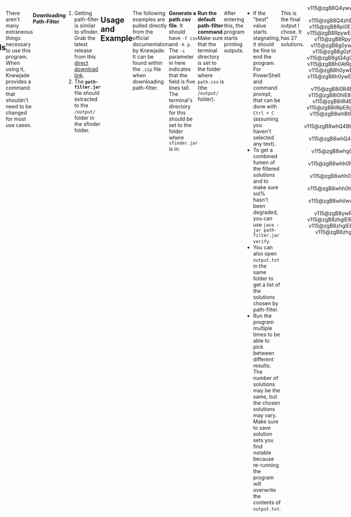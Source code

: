 ```yaml
---
title: Path-Filter Minimals
tags:
- Solution Finder
---
```

<meta name="description" content="Description, installation, and usage of a program to find a small covering set for a setup with Knewjade's Path-Filter." />
<style>
header{max-width: 700px; left: 50%; transform: translateX(-50%); padding: 0 2em;}
body{display: flex; justify-content: center;}
.singlePage{width: -webkit-fill-available; max-width: 700px;}
</style>

## Path-Filter Minimals
The output from this **may be bigger than the smallest possible set**, but the difference can be marginal (one or two solves) as a trade-off for being able to find small solution sets quickly for setups whose strict minimals can't be found within a reasonable timeframe.

[Knewjade](https://github.com/knewjade/) made [Path-Filter](https://github.com/knewjade/path-filter/) to generate small sets of solutions like sfinder-strict-minimal with a faster method, but it has some downsides:
- The generated set isn't guaranteed to be the smallest possible set.
- The generated set can't be chosen; it only finds one specific set among potentially multiple.
___
## Finding Path-Filter Minimals
There aren't many extraneous things necessary to use this program. When using it, Knewjade provides a command that shouldn't need to be changed for most use cases.
```{title="Default Path-Filter Command"}
java -jar path-filter.jar 5.0 1.0 3.0 300000
```

#### Downloading Path-Filter
1. Getting path-filter is similar to sfinder. Grab the latest release from this [direct download link](https://github.com/knewjade/path-filter/releases/download/v1.130/path-filter-1.130.zip).
2. The **`path-filter.jar`** file should extracted to the `/output/` folder in the sfinder folder.
___
## Usage and Example
The following examples are pulled directly from the official documentation by Knewjade. It can be found within the `.zip` file when downloading path-filter.

**Generate a path.csv file**. It should have `-f csv` and `-k p`. The `-c` parameter in here indicates that the field is five lines tall. The terminal's directory for this should be set to the folder where `sfinder.jar` is in.
```{title="Example Path Command"}
java -jar sfinder.jar path -t v115@zgB8EeE8EeE8FeF8CeC8JeAgH -p '*! -f csv -k p -c 5
```
**Run the default path-filter command**. Make sure that the terminal directory is set to the folder where `path.csv` is (the `/output/` folder).
```{title="Default Path-Filter Command"}
java -jar path-filter.jar 5.0 1.0 3.0 300000
```
After entering this, the program starts printing outputs.
- If the "best" value starts stagnating, it should be fine to end the program. For PowerShell and command prompt, that can be done with `Ctrl + C` (assuming you haven't selected any text).
- To get a combined fumen of the filtered solutions and to make sure sol% hasn't been degraded, you can use `java -jar path-filter.jar verify`.
- You can also open `output.txt` in the same folder to get a list of the solutions chosen by path-filter.
- Run the program multiple times to be able to pick between different results. The number of solutions may be the same, but the chosen solutions may vary. Make sure to save solution sets you find notable because re-running the program will overwrite the contents of `output.txt`.

This is the final output I chose. It has 27 solutions.
<br>
<div style="text-align: center">
<fumen size=10 clipboard="false">v115@zgB8Q4ywwhE8R4RpwhE8g0Q4RpwhE8i0ilF8wwglwh?C8JeAgH</fumen>
<fumen size=10 clipboard="false">v115@zgB8Q4zhE8R4ywE8ilBtE8glQ4g0wwBtF8i0C8JeAg?H</fumen>
<fumen size=10 clipboard="false">v115@zgB8Rpi0E8RpBtg0E8ilBtE8glywR4F8wwR4C8JeAg?H</fumen>
<fumen size=10 clipboard="false">v115@zgB8RpywE8RpglwwAtE8ilBtE8i0AtR4F8g0R4C8Je?AgH</fumen>
<fumen size=10 clipboard="false">v115@zgB8RpywE8ilBtE8glzhE8Rpg0wwBtF8i0C8JeAgH</fumen>
<fumen size=10 clipboard="false">v115@zgB8g0ywAtE8i0BtE8RpwwAtglE8RpzhF8ilC8JeAg?H</fumen>
<fumen size=10 clipboard="false">v115@zgB8g0zhE8i0RpE8ilRpE8glywR4F8wwR4C8JeAgH</fumen>
<fumen size=10 clipboard="false">v115@zgB8glQ4g0BtE8glR4RpE8hlQ4RpE8zhBtF8i0C8Je?AgH</fumen>
<fumen size=10 clipboard="false">v115@zgB8h0AtRpE8g0BtRpE8g0AtilE8zhR4F8glR4C8Je?AgH</fumen>
<fumen size=10 clipboard="false">v115@zgB8h0ywE8g0RpwwglE8g0RpBtE8zhBtF8ilC8JeAg?H</fumen>
<fumen size=10 clipboard="false">v115@zgB8h0ywE8hlwhRpE8g0glwhRpE8g0glwhwwR4F8wh?R4C8JeAgH</fumen>
<fumen size=10 clipboard="false">v115@zgB8i0R4E8zhglE8RpR4glE8RpBthlF8g0BtC8JeAg?H</fumen>
<fumen size=10 clipboard="false">v115@zgB8i0hlE8zhglE8Rpg0AtglE8RpBtR4F8AtR4C8Je?AgH</fumen>
<fumen size=10 clipboard="false">v115@zgB8ilR4E8glzhE8RpR4wwE8Rpg0ywF8i0C8JeAgH</fumen>
<fumen size=10 clipboard="false">v115@zgB8ilRpE8glAtg0RpE8Bti0E8AtywR4F8wwR4C8Je?AgH</fumen>
<fumen size=10 clipboard="false">v115@zgB8whBtRpE8whglg0RpE8whgli0E8whhlywF8Btww?C8JeAgH</fumen>
<fumen size=10 clipboard="false">v115@zgB8whQ4BtwwE8whR4xwE8whRpg0wwE8whRpi0F8Q4?BtC8JeAgH</fumen>
<fumen size=10 clipboard="false">v115@zgB8whQ4ywE8whR4wwglE8whg0Q4BtE8whi0BtF8il?C8JeAgH</fumen>
<fumen size=10 clipboard="false">v115@zgB8whg0ilE8whi0AtE8whRpBtE8whRpAtR4F8glR4?C8JeAgH</fumen>
<fumen size=10 clipboard="false">v115@zgB8whh0R4E8whg0R4glE8whg0BtglE8whywhlF8ww?BtC8JeAgH</fumen>
<fumen size=10 clipboard="false">v115@zgB8whh0hlE8whg0RpglE8whg0RpglE8whBtywF8Bt?wwC8JeAgH</fumen>
<fumen size=10 clipboard="false">v115@zgB8whh0hlE8whg0RpglE8whg0RpglE8whywR4F8ww?R4C8JeAgH</fumen>
<fumen size=10 clipboard="false">v115@zgB8whilwwE8whRpxwE8whRpAtwwE8whglBtR4F8At?R4C8JeAgH</fumen>
<fumen size=10 clipboard="false">v115@zgB8ywRpE8ilRpE8glwwg0BtE8zhBtF8i0C8JeAgH</fumen>
<fumen size=10 clipboard="false">v115@zgB8zhglE8h0ilE8g0RpR4E8g0RpywF8R4wwC8JeAg?H</fumen>
<fumen size=10 clipboard="false">v115@zgB8zhglE8h0ywE8g0RpBtE8g0RpwwBtF8ilC8JeAg?H</fumen>
<fumen size=10 clipboard="false">v115@zgB8zhglE8i0R4E8Rpg0BtE8RpR4BtF8ilC8JeAgH</fumen>
</div>
<hr>
<div class="credits">
	<div class="stat">
		<h4>Credits</h4>
		<ul>
			<li><strong>Writer</strong>: Hsterts</li>
			<li><strong>Consultation</strong>: Marfung37, smdbs, torchlight</li>
		</ul>
		<h4>References</h4>
		<ul>
			<li>
                <strong>Save Minimals</strong>: <a href="https://github.com/marfung27/">Marfung37</a><br>
                <ul><li><a href="https://github.com/marfung37/PC-Saves-Get/">PC-Saves-Get</a></li></ul>
            </li>
		</ul>
	</div>
</div>